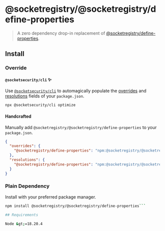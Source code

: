 # @socketregistry/@socketregistry/define-properties

> A zero dependency drop-in replacement of
> [@socketregistry/define-properties](https://www.npmjs.com/package/@socketregistry/define-properties).

## Install

### Override

#### `@socketsecurity/cli` :sparkles:

Use [`@socketsecurity/cli`](https://www.npmjs.com/package/@socketsecurity/cli)
to automagically populate the
[overrides](https://docs.npmjs.com/cli/v9/configuring-npm/package-json#overrides)
and [resolutions](https://yarnpkg.com/configuration/manifest#resolutions) fields
of your `package.json`.

```sh
npx @socketsecurity/cli optimize
```

#### Handcrafted

Manually add `@socketregistry/@socketregistry/define-properties` to your
`package.json`.

```json
{
  "overrides": {
    "@socketregistry/define-properties": "npm:@socketregistry/@socketregistry/define-properties@^1"
  },
  "resolutions": {
    "@socketregistry/define-properties": "npm:@socketregistry/@socketregistry/define-properties@^1"
  }
}
```

### Plain Dependency

Install with your preferred package manager.

````sh
npm install @socketregistry/@socketregistry/define-properties```

## Requirements

Node &gt;=18.20.4
````

